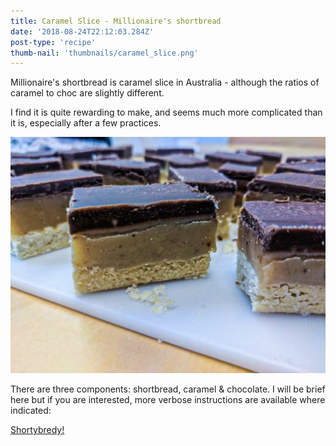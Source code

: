 ```yaml
---
title: Caramel Slice - Millionaire's shortbread
date: '2018-08-24T22:12:03.284Z'
post-type: 'recipe'
thumb-nail: 'thumbnails/caramel_slice.png'
---
```


Millionaire's shortbread is caramel slice in Australia - although the ratios of caramel to choc are slightly different.

I find it is quite rewarding to make, and seems much more complicated than it is, especially after a few practices.

![Caramel Slice](./caramel_slice.png)

There are three components: shortbread, caramel & chocolate. I will be brief here but if you are interested, more verbose instructions are available where indicated:

[Shortybredy!](../shortbread)